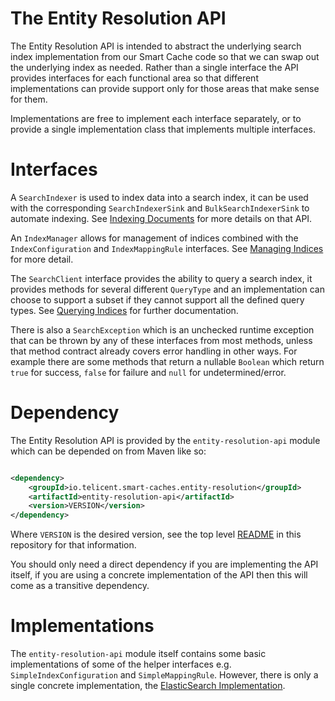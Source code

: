 # The Entity Resolution API

The Entity Resolution API is intended to abstract the underlying search index implementation from our Smart Cache 
code so 
that we
can swap out the underlying index as needed.  Rather than a single interface the API provides interfaces for each
functional area so that different implementations can provide support only for those areas that make sense for them.

Implementations are free to implement each interface separately, or to provide a single implementation class that
implements multiple interfaces.

# Interfaces

A `SearchIndexer` is used to index data into a search index, it can be used with the corresponding `SearchIndexerSink`
and `BulkSearchIndexerSink` to automate indexing.  See [Indexing Documents](indexing-documents.md) for more details on
that API.

An `IndexManager` allows for management of indices combined with the `IndexConfiguration` and `IndexMappingRule`
interfaces.  See [Managing Indices](managing-indices.md) for more detail.

The `SearchClient` interface provides the ability to query a search index, it provides methods for several different
`QueryType` and an implementation can choose to support a subset if they cannot support all the defined query types.
See [Querying Indices](querying-indices.md) for further documentation.

There is also a `SearchException` which is an unchecked runtime exception that can be thrown by any of these interfaces
from most methods, unless that method contract already covers error handling in other ways.  For example there are some
methods that return a nullable `Boolean` which return `true` for success, `false` for failure and `null` for
undetermined/error.

# Dependency

The Entity Resolution API is provided by the `entity-resolution-api` module which can be depended on from Maven like so:

```xml

<dependency>
    <groupId>io.telicent.smart-caches.entity-resolution</groupId>
    <artifactId>entity-resolution-api</artifactId>
    <version>VERSION</version>
</dependency>
```

Where `VERSION` is the desired version, see the top level [README](../README.md) in this repository for that
information.

You should only need a direct dependency if you are implementing the API itself, if you are using a concrete
implementation of the API then this will come as a transitive dependency.

# Implementations

The `entity-resolution-api` module itself contains some basic implementations of some of the helper interfaces e.g.
`SimpleIndexConfiguration` and `SimpleMappingRule`.   However, there is only a single concrete implementation, the
[ElasticSearch Implementation](elastic-impl.md).
